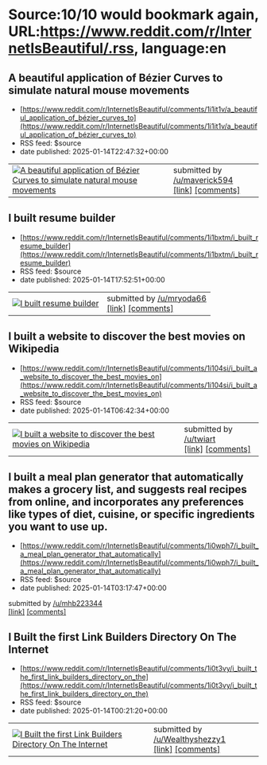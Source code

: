 # Source:10/10 would bookmark again, URL:https://www.reddit.com/r/InternetIsBeautiful/.rss, language:en

## A beautiful application of Bézier Curves to simulate natural mouse movements
 - [https://www.reddit.com/r/InternetIsBeautiful/comments/1i1it1v/a_beautiful_application_of_bézier_curves_to](https://www.reddit.com/r/InternetIsBeautiful/comments/1i1it1v/a_beautiful_application_of_bézier_curves_to)
 - RSS feed: $source
 - date published: 2025-01-14T22:47:32+00:00

<table> <tr><td> <a href="https://www.reddit.com/r/InternetIsBeautiful/comments/1i1it1v/a_beautiful_application_of_bézier_curves_to/"> <img src="https://external-preview.redd.it/GCfMhm1Ns1z2eaehnrO4IAJlThyrr4hL8Em1x4JgxN0.jpg?width=640&amp;crop=smart&amp;auto=webp&amp;s=89b3abf58b1c397c6061639134451ff2178c3dfe" alt="A beautiful application of Bézier Curves to simulate natural mouse movements" title="A beautiful application of Bézier Curves to simulate natural mouse movements" /> </a> </td><td> &#32; submitted by &#32; <a href="https://www.reddit.com/user/maverick594"> /u/maverick594 </a> <br/> <span><a href="https://www.heliocrafts.com/component/6735d62f96d1421d5c6a9e82">[link]</a></span> &#32; <span><a href="https://www.reddit.com/r/InternetIsBeautiful/comments/1i1it1v/a_beautiful_application_of_bézier_curves_to/">[comments]</a></span> </td></tr></table>

## I built resume builder
 - [https://www.reddit.com/r/InternetIsBeautiful/comments/1i1bxtm/i_built_resume_builder](https://www.reddit.com/r/InternetIsBeautiful/comments/1i1bxtm/i_built_resume_builder)
 - RSS feed: $source
 - date published: 2025-01-14T17:52:51+00:00

<table> <tr><td> <a href="https://www.reddit.com/r/InternetIsBeautiful/comments/1i1bxtm/i_built_resume_builder/"> <img src="https://external-preview.redd.it/iBQPNhSojq1WAjQo0Ce9iDosCZXu0ueLkpzc19Jrf-U.jpg?width=640&amp;crop=smart&amp;auto=webp&amp;s=1d0ebde1d50062ae0aa508d39229f50f3dcac56b" alt="I built resume builder" title="I built resume builder" /> </a> </td><td> &#32; submitted by &#32; <a href="https://www.reddit.com/user/mryoda66"> /u/mryoda66 </a> <br/> <span><a href="https://slimtemplate.com">[link]</a></span> &#32; <span><a href="https://www.reddit.com/r/InternetIsBeautiful/comments/1i1bxtm/i_built_resume_builder/">[comments]</a></span> </td></tr></table>

## I built a website to discover the best movies on Wikipedia
 - [https://www.reddit.com/r/InternetIsBeautiful/comments/1i104si/i_built_a_website_to_discover_the_best_movies_on](https://www.reddit.com/r/InternetIsBeautiful/comments/1i104si/i_built_a_website_to_discover_the_best_movies_on)
 - RSS feed: $source
 - date published: 2025-01-14T06:42:34+00:00

<table> <tr><td> <a href="https://www.reddit.com/r/InternetIsBeautiful/comments/1i104si/i_built_a_website_to_discover_the_best_movies_on/"> <img src="https://external-preview.redd.it/0Pdkt77_kgAEycZcT-Pk7bYiln_NuNdMR0nHMOHHvD0.jpg?width=640&amp;crop=smart&amp;auto=webp&amp;s=3923cf2a2b13eb7d659eab3a93e03c0ef00fb71c" alt="I built a website to discover the best movies on Wikipedia" title="I built a website to discover the best movies on Wikipedia" /> </a> </td><td> &#32; submitted by &#32; <a href="https://www.reddit.com/user/twiart"> /u/twiart </a> <br/> <span><a href="https://kudos.wiki">[link]</a></span> &#32; <span><a href="https://www.reddit.com/r/InternetIsBeautiful/comments/1i104si/i_built_a_website_to_discover_the_best_movies_on/">[comments]</a></span> </td></tr></table>

## I built a meal plan generator that automatically makes a grocery list, and suggests real recipes from online, and incorporates any preferences like types of diet, cuisine, or specific ingredients you want to use up.
 - [https://www.reddit.com/r/InternetIsBeautiful/comments/1i0wph7/i_built_a_meal_plan_generator_that_automatically](https://www.reddit.com/r/InternetIsBeautiful/comments/1i0wph7/i_built_a_meal_plan_generator_that_automatically)
 - RSS feed: $source
 - date published: 2025-01-14T03:17:47+00:00

&#32; submitted by &#32; <a href="https://www.reddit.com/user/mhb223344"> /u/mhb223344 </a> <br/> <span><a href="https://www.spillt.co/landings/meal-plans/meal-planning-ideas">[link]</a></span> &#32; <span><a href="https://www.reddit.com/r/InternetIsBeautiful/comments/1i0wph7/i_built_a_meal_plan_generator_that_automatically/">[comments]</a></span>

## I Built the first Link Builders Directory On The Internet
 - [https://www.reddit.com/r/InternetIsBeautiful/comments/1i0t3vy/i_built_the_first_link_builders_directory_on_the](https://www.reddit.com/r/InternetIsBeautiful/comments/1i0t3vy/i_built_the_first_link_builders_directory_on_the)
 - RSS feed: $source
 - date published: 2025-01-14T00:21:20+00:00

<table> <tr><td> <a href="https://www.reddit.com/r/InternetIsBeautiful/comments/1i0t3vy/i_built_the_first_link_builders_directory_on_the/"> <img src="https://external-preview.redd.it/L47P2oJy__VioVX-4V_m73gcRr7sW8PlK0saE9otSkM.jpg?width=640&amp;crop=smart&amp;auto=webp&amp;s=6ac1cd0fe70e28813cf883554430243c6baa2259" alt="I Built the first Link Builders Directory On The Internet " title="I Built the first Link Builders Directory On The Internet " /> </a> </td><td> &#32; submitted by &#32; <a href="https://www.reddit.com/user/Wealthyshezzy1"> /u/Wealthyshezzy1 </a> <br/> <span><a href="https://prolinkbuilders.co.uk/">[link]</a></span> &#32; <span><a href="https://www.reddit.com/r/InternetIsBeautiful/comments/1i0t3vy/i_built_the_first_link_builders_directory_on_the/">[comments]</a></span> </td></tr></table>

